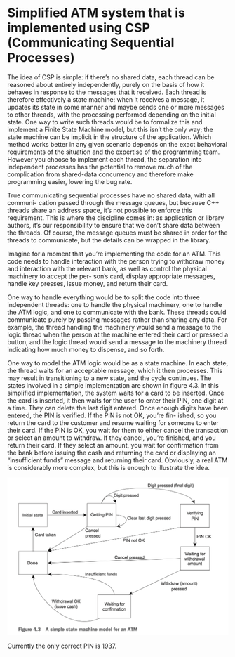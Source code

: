 # Simplified ATM system that is implemented using CSP (Communicating Sequential Processes)

The idea of CSP is simple: if there’s no shared data, each thread can be reasoned about entirely independently, 
purely on the basis of how it behaves in response to the messages that it received. Each thread is therefore 
effectively a state machine: when it receives a message, it updates its state in some manner and maybe sends 
one or more messages to other threads, with the processing performed depending on the initial state. One way 
to write such threads would be to formalize this and implement a Finite State Machine model, but this isn’t 
the only way; the state machine can be implicit in the structure of the application. Which method works better
in any given scenario depends on the exact behavioral requirements of the situation and the expertise of the
programming team. However you choose to implement each thread, the separation into independent processes has 
the potential to remove much of the complication from shared-data concurrency and therefore make programming easier, 
lowering the bug rate.

True communicating sequential processes have no shared data, with all communi- cation passed through the message 
queues, but because C++ threads share an address space, it’s not possible to enforce this requirement. This is where 
the discipline comes in: as application or library authors, it’s our responsibility to ensure that we don’t share 
data between the threads. Of course, the message queues must be shared in order for the threads to communicate, but 
the details can be wrapped in the library.

Imagine for a moment that you’re implementing the code for an ATM. This code needs to handle interaction with the
person trying to withdraw money and interaction with the relevant bank, as well as control the physical machinery 
to accept the per- son’s card, display appropriate messages, handle key presses, issue money, and return their card.

One way to handle everything would be to split the code into three independent threads: one to handle the physical 
machinery, one to handle the ATM logic, and one to communicate with the bank. These threads could communicate purely 
by passing messages rather than sharing any data. For example, the thread handling the machinery would send a message
to the logic thread when the person at the machine entered their card or pressed a button, and the logic thread would 
send a message to the machinery thread indicating how much money to dispense, and so forth.

One way to model the ATM logic would be as a state machine. In each state, the thread waits for an acceptable message, 
which it then processes. This may result in transitioning to a new state, and the cycle continues. The states involved 
in a simple implementation are shown in figure 4.3. In this simplified implementation, the system waits for a card to 
be inserted. Once the card is inserted, it then waits for the user to enter their PIN, one digit at a time. They can 
delete the last digit entered. Once enough digits have been entered, the PIN is verified. If the PIN is not OK, you’re 
fin- ished, so you return the card to the customer and resume waiting for someone to enter their card. If the PIN is OK,
you wait for them to either cancel the transaction or select an amount to withdraw. If they cancel, you’re finished, 
and you return their card. If they select an amount, you wait for confirmation from the bank before issuing the cash
and returning the card or displaying an “insufficient funds” message and returning their card. Obviously, a real ATM 
is considerably more complex, but this is enough to illustrate the idea.

![Alt text](https://github.com/aasmc/ConcurrencyInAction/blob/master/chapter04/atm_system_example/ATM_state_machine.png?raw=true "ATM state machine")

Currently the only correct PIN is 1937. 
